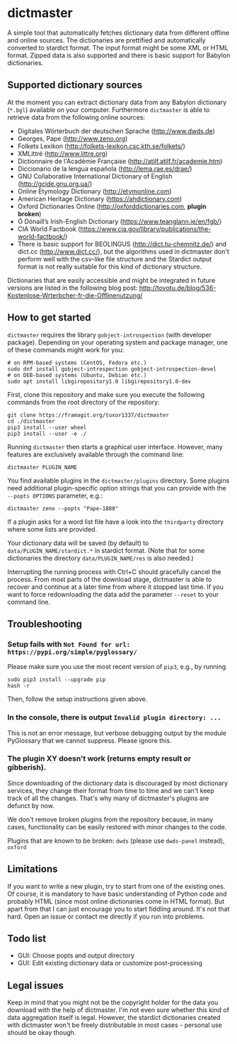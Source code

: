 dictmaster
==========

A simple tool that automatically fetches dictionary data from
different offline and online sources.
The dictionaries are prettified and automatically converted to stardict
format.
The input format might be some XML or HTML format.
Zipped data is also supported and there is basic support for Babylon dictionaries.

Supported dictionary sources
----------------------------

At the moment you can extract dictionary data from any Babylon dictionary (`*.bgl`)
available on your computer.
Furthermore `dictmaster` is able to retrieve data from the following online sources:

* Digitales Wörterbuch der deutschen Sprache (http://www.dwds.de)
* Georges, Pape (http://www.zeno.org)
* Folkets Lexikon (http://folkets-lexikon.csc.kth.se/folkets/)
* XMLittré (http://www.littre.org)
* Dictionnaire de l'Académie Française (http://atilf.atilf.fr/academie.htm)
* Diccionario de la lengua española (http://lema.rae.es/drae/)
* GNU Collaborative International Dictionary of English (http://gcide.gnu.org.ua/)
* Online Etymology Dictionary (http://etymonline.com)
* American Heritage Dictionary (https://ahdictionary.com)
* Oxford Dictionaries Online (http://oxforddictionaries.com, **plugin broken**)
* Ó Dónaill’s Irish-English Dictionary (https://www.teanglann.ie/en/fgb/)
* CIA World Factbook (https://www.cia.gov/library/publications/the-world-factbook/)
* There is basic support for BEOLINGUS (http://dict.tu-chemnitz.de/) and dict.cc
(http://www.dict.cc/), but the algorithms used in dictmaster don't perform well
with the csv-like file structure and the Stardict output format is not really
suitable for this kind of dictionary structure.

Dictionaries that are easily accessible and might be integrated in future versions are
listed in the following blog post: http://tovotu.de/blog/536-Kostenlose-Wrterbcher-fr-die-Offlinenutzung/

How to get started
------------------

`dictmaster` requires the library `gobject-introspection` (with developer package). Depending on your
operating system and package manager, one of these commands might work for you:

    # on RPM-based systems (CentOS, Fedora etc.)
    sudo dnf install gobject-introspection gobject-introspection-devel
    # on DEB-based systems (Ubuntu, Debian etc.)
    sudo apt install libgirepository1.0 libgirepository1.0-dev

First, clone this repository and make sure you execute the following
commands from the root directory of the repository:

    git clone https://framagit.org/tuxor1337/dictmaster
    cd ./dictmaster
    pip3 install --user wheel
    pip3 install --user -e ./

Running `dictmaster` then starts a graphical user interface.
However, many features are exclusively available through the command line:

    dictmaster PLUGIN_NAME

You find available plugins in the `dictmaster/plugins` directory.
Some plugins need additional plugin-specific option strings that you can provide
with the `--popts OPTIONS` parameter, e.g.:

    dictmaster zeno --popts "Pape-1880"

If a plugin asks for a word list file have a look into the `thirdparty`
directory where some lists are provided.

Your dictionary data will be saved (by default) to `data/PLUGIN_NAME/stardict.*`
in stardict format.
(Note that for some dictionaries the directory `data/PLUGIN_NAME/res` is also needed.)

Interrupting the running process with Ctrl+C should gracefully cancel the process.
From most parts of the download stage, dictmaster is able to recover and continue
at a later time from where it stopped last time.
If you want to force redownloading the data add the parameter `--reset` to
your command line.

Troubleshooting
---------------

### Setup fails with `Not Found for url: https://pypi.org/simple/pyglossary/`

Please make sure you use the most recent version of `pip3`, e.g., by running

    sudo pip3 install --upgrade pip
    hash -r

Then, follow the setup instructions given above.

### In the console, there is output `Invalid plugin directory: ...`

This is not an error message, but verbose debugging output by the module
PyGlossary that we cannot suppress. Please ignore this.

### The plugin XY doesn't work (returns empty result or gibberish).

Since downloading of the dictionary data is discouraged by most dictionary
services, they change their format from time to time and we can't keep track
of all the changes. That's why many of dictmaster's plugins are defunct by now.

We don't remove broken plugins from the repository because, in many cases,
functionality can be easily restored with minor changes to the code.

Plugins that are known to be broken: `dwds` (please use `dwds-panel` instead), `oxford`

Limitations
-----------

If you want to write a new plugin, try to start from one of the existing ones.
Of course, it is mandatory to have basic understanding of Python code and probably
HTML (since most online dictionaries come in HTML format). But apart from that I can
just encourage you to start fiddling around. It's not that hard. Open an issue
or contact me directly if you run into problems.

Todo list
---------

- GUI: Choose popts and output directory
- GUI: Edit existing dictionary data or customize post-processing

Legal issues
------------

Keep in mind that you might not be the copyright holder for the data you download with
the help of dictmaster. I'm not even sure whether this kind of data aggregation itself is legal.
However, the stardict dictionaries created with dictmaster won't be freely distributable
in most cases - personal use should be okay though.

